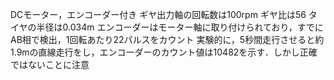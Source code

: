 DCモーター，エンコーダー付き
ギヤ出力軸の回転数は100rpm
ギヤ比は56
タイヤの半径は0.034m
エンコーダーはモーター軸に取り付けられており，すでにAB相で検出，1回転あたり22パルスをカウント
実験的に，5秒間走行させると約1.9mの直線走行をし，エンコーダーのカウント値は10482を示す．しかし正確ではないことに注意
